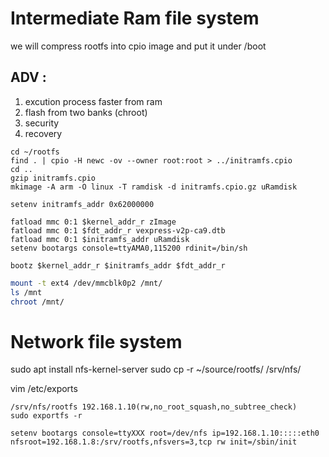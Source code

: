 # Intermediate Ram file system
we will compress rootfs into cpio image and put it under /boot

## ADV :
1. excution process faster from ram
2. flash from two banks (chroot)
3. security
4. recovery


```
cd ~/rootfs
find . | cpio -H newc -ov --owner root:root > ../initramfs.cpio
cd ..
gzip initramfs.cpio
mkimage -A arm -O linux -T ramdisk -d initramfs.cpio.gz uRamdisk
```

```
setenv initramfs_addr 0x62000000

fatload mmc 0:1 $kernel_addr_r zImage
fatload mmc 0:1 $fdt_addr_r vexpress-v2p-ca9.dtb
fatload mmc 0:1 $initramfs_addr uRamdisk
setenv bootargs console=ttyAMA0,115200 rdinit=/bin/sh

bootz $kernel_addr_r $initramfs_addr $fdt_addr_r
```
```sh
mount -t ext4 /dev/mmcblk0p2 /mnt/
ls /mnt
chroot /mnt/
```

# Network file system

sudo apt install nfs-kernel-server
sudo cp -r ~/source/rootfs/ /srv/nfs/

vim /etc/exports
```
/srv/nfs/rootfs 192.168.1.10(rw,no_root_squash,no_subtree_check)
sudo exportfs -r
```
```
setenv bootargs console=ttyXXX root=/dev/nfs ip=192.168.1.10:::::eth0 nfsroot=192.168.1.8:/srv/rootfs,nfsvers=3,tcp rw init=/sbin/init
```